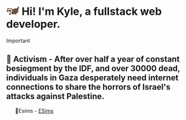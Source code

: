<h1>
<img src="./ferret.gif" height="25">Hi! I'm Kyle, a fullstack web developer.</h1>

> [!IMPORTANT] 
> <l1><h2><b>💮 Activism</b> - After over half a year of constant besiegment by the IDF, and over <span id="toll" color="red">30000</span> dead, individuals in Gaza desperately need internet connections to share the horrors of Israel's attacks against Palestine.</h2></l1>
<ul>
    🍉Esims - <a href="https://gazaesims.com/">ESims</a>
</ul>